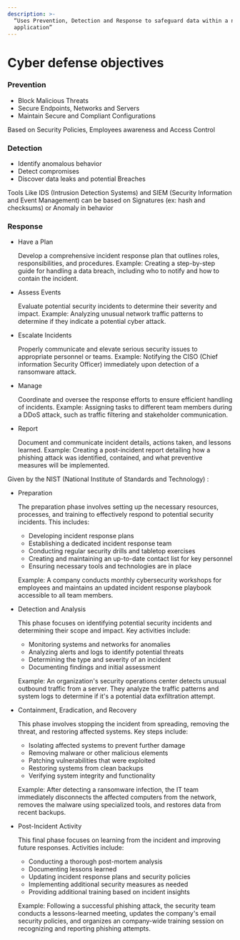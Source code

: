 ```yaml
---
description: >-
  “Uses Prevention, Detection and Response to safeguard data within a network or
  application”
---
```


# Cyber defense objectives

### Prevention

* Block Malicious Threats
* Secure Endpoints, Networks and Servers
* Maintain Secure and Compliant Configurations

Based on Security Policies, Employees awareness and Access Control

### Detection

* Identify anomalous behavior
* Detect compromises
* Discover data leaks and potential Breaches

Tools Like IDS (Intrusion Detection Systems) and SIEM (Security Information and Event Management) can be based on Signatures (ex: hash and checksums) or Anomaly in behavior

### Response

*   Have a Plan

    Develop a comprehensive incident response plan that outlines roles, responsibilities, and procedures. Example: Creating a step-by-step guide for handling a data breach, including who to notify and how to contain the incident.
*   Assess Events

    Evaluate potential security incidents to determine their severity and impact. Example: Analyzing unusual network traffic patterns to determine if they indicate a potential cyber attack.
*   Escalate Incidents

    Properly communicate and elevate serious security issues to appropriate personnel or teams. Example: Notifying the CISO (Chief information Security Officer) immediately upon detection of a ransomware attack.
*   Manage

    Coordinate and oversee the response efforts to ensure efficient handling of incidents. Example: Assigning tasks to different team members during a DDoS attack, such as traffic filtering and stakeholder communication.
*   Report

    Document and communicate incident details, actions taken, and lessons learned. Example: Creating a post-incident report detailing how a phishing attack was identified, contained, and what preventive measures will be implemented.

Given by the NIST (National Institute of Standards and Technology) :

*   Preparation

    The preparation phase involves setting up the necessary resources, processes, and training to effectively respond to potential security incidents. This includes:

    * Developing incident response plans
    * Establishing a dedicated incident response team
    * Conducting regular security drills and tabletop exercises
    * Creating and maintaining an up-to-date contact list for key personnel
    * Ensuring necessary tools and technologies are in place

    Example: A company conducts monthly cybersecurity workshops for employees and maintains an updated incident response playbook accessible to all team members.
*   Detection and Analysis

    This phase focuses on identifying potential security incidents and determining their scope and impact. Key activities include:

    * Monitoring systems and networks for anomalies
    * Analyzing alerts and logs to identify potential threats
    * Determining the type and severity of an incident
    * Documenting findings and initial assessment

    Example: An organization's security operations center detects unusual outbound traffic from a server. They analyze the traffic patterns and system logs to determine if it's a potential data exfiltration attempt.
*   Containment, Eradication, and Recovery

    This phase involves stopping the incident from spreading, removing the threat, and restoring affected systems. Key steps include:

    * Isolating affected systems to prevent further damage
    * Removing malware or other malicious elements
    * Patching vulnerabilities that were exploited
    * Restoring systems from clean backups
    * Verifying system integrity and functionality

    Example: After detecting a ransomware infection, the IT team immediately disconnects the affected computers from the network, removes the malware using specialized tools, and restores data from recent backups.
*   Post-Incident Activity

    This final phase focuses on learning from the incident and improving future responses. Activities include:

    * Conducting a thorough post-mortem analysis
    * Documenting lessons learned
    * Updating incident response plans and security policies
    * Implementing additional security measures as needed
    * Providing additional training based on incident insights

    Example: Following a successful phishing attack, the security team conducts a lessons-learned meeting, updates the company's email security policies, and organizes an company-wide training session on recognizing and reporting phishing attempts.
